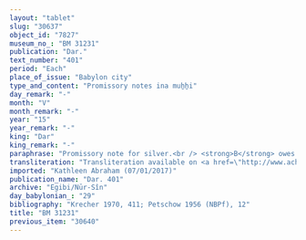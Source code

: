 ```yaml
---
layout: "tablet"
slug: "30637"
object_id: "7827"
museum_no_: "BM 31231"
publication: "Dar."
text_number: "401"
period: "Each"
place_of_issue: "Babylon city"
type_and_content: "Promissory notes ina muẖẖi"
day_remark: "-"
month: "V"
month_remark: "-"
year: "15"
year_remark: "-"
king: "Dar"
king_remark: "-"
paraphrase: "Promissory note for silver.<br /> <strong>B</strong> owes &frac12; minas and 5 &frac12; shekels of stamped (?) silver (<em>ginnu</em>) to <strong>A</strong>, to be delivered by the end of Ulūl (VI). Witnesses.<br /> &nbsp;<br /> <strong>A </strong>= Marduk-nāṣir-apli/Itti-Marduk-balāṭu//Egibi; <strong>B </strong>= Ardia/L&acirc;bā&scaron;i//Eppe&scaron;-ilī"
transliteration: "Transliteration available on <a href=\"http://www.achemenet.com/fr/item/?/1087349=BM 31231&l=a&c=1&t=1.4/1/24/1/1661052\" target=\"_blank\">Achemenet</a>"
imported: "Kathleen Abraham (07/01/2017)"
publication_name: "Dar. 401"
archive: "Egibi/Nūr-Sîn"
day_babylonian_: "29"
bibliography: "Krecher 1970, 411; Petschow 1956 (NBPf), 12"
title: "BM 31231"
previous_item: "30640"
---
```

